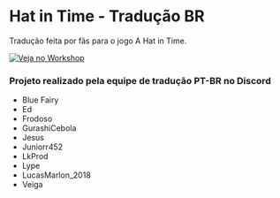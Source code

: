 # Hat in Time - Tradução BR

Tradução feita por fãs para o jogo A Hat in Time.

[![Veja no Workshop](https://i.imgur.com/1D59WjG.png)](https://steamcommunity.com/sharedfiles/filedetails/?id=1331633589&tscn=1538414861)

### Projeto realizado pela equipe de tradução PT-BR no Discord
* Blue Fairy
* Ed
* Frodoso
* GurashiCebola
* Jesus
* Juniorr452
* LkProd
* Lype
* LucasMarlon_2018
* Veiga
